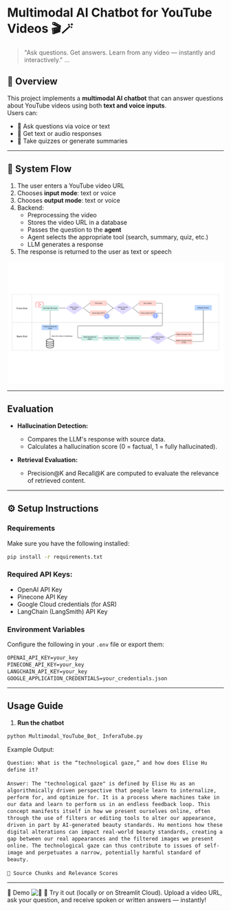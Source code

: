 # Multimodal AI Chatbot for YouTube Videos 🎬🪄  
> "Ask questions. Get answers. Learn from any video — instantly and interactively."
...

## 📌 Overview

This project implements a **multimodal AI chatbot** that can answer questions about YouTube videos using both **text and voice inputs**.  
Users can:
- 🎯 Ask questions via voice or text
- 📑 Get text or audio responses
- 🧠 Take quizzes or generate summaries
---

## 🔄 System Flow
1. The user enters a YouTube video URL  
2. Chooses **input mode**: text or voice  
3. Chooses **output mode**: text or voice  
4. Backend:
   - Preprocessing the video
   - Stores the video URL in a database
   - Passes the question to the **agent**
   - Agent selects the appropriate tool (search, summary, quiz, etc.)
   - LLM generates a response
5. The response is returned to the user as text or speech

![Flowchart Diagram](assets/FlowChart.png)

---

## Evaluation
* **Hallucination Detection:**
   - Compares the LLM's response with source data.
   - Calculates a hallucination score (0 = factual, 1 = fully hallucinated).

* **Retrieval Evaluation:**
   - Precision@K and Recall@K are computed to evaluate the relevance of retrieved content.

---

## ⚙️ Setup Instructions

### Requirements
Make sure you have the following installed:

```bash
pip install -r requirements.txt
```

### Required API Keys:
- OpenAI API Key
- Pinecone API Key
- Google Cloud credentials (for ASR)
- LangChain (LangSmith) API Key

### Environment Variables
Configure the following in your `.env` file or export them:
```
OPENAI_API_KEY=your_key
PINECONE_API_KEY=your_key
LANGCHAIN_API_KEY=your_key
GOOGLE_APPLICATION_CREDENTIALS=your_credentials.json
```
---

## Usage Guide

1. **Run the chatbot**
```bash
python Multimodal_YouTube_Bot_ InferaTube.py
```

Example Output:
```
Question: What is the “technological gaze,” and how does Elise Hu define it?

Answer: The "technological gaze" is defined by Elise Hu as an algorithmically driven perspective that people learn to internalize, perform for, and optimize for. It is a process where machines take in our data and learn to perform us in an endless feedback loop. This concept manifests itself in how we present ourselves online, often through the use of filters or editing tools to alter our appearance, driven in part by AI-generated beauty standards. Hu mentions how these digital alterations can impact real-world beauty standards, creating a gap between our real appearances and the filtered images we present online. The technological gaze can thus contribute to issues of self-image and perpetuates a narrow, potentially harmful standard of beauty.

📄 Source Chunks and Relevance Scores
```
---

🎥 Demo
![🔗]()
🚀 Try it out (locally or on Streamlit Cloud).
Upload a video URL, ask your question, and receive spoken or written answers — instantly!


